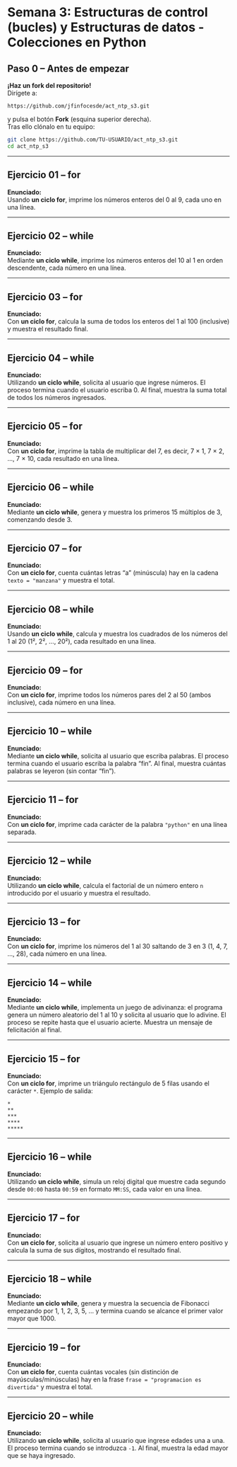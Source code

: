 # Semana 3: Estructuras de control (bucles) y Estructuras de datos - Colecciones en Python

## Paso 0 – Antes de empezar  
**¡Haz un fork del repositorio!**  
Dirígete a:  
```
https://github.com/jfinfocesde/act_ntp_s3.git
```  
y pulsa el botón **Fork** (esquina superior derecha).  
Tras ello clónalo en tu equipo:

```bash
git clone https://github.com/TU-USUARIO/act_ntp_s3.git
cd act_ntp_s3
```

---

## Ejercicio 01 – for  
**Enunciado:**  
Usando **un ciclo for**, imprime los números enteros del 0 al 9, cada uno en una línea.

---

## Ejercicio 02 – while  
**Enunciado:**  
Mediante **un ciclo while**, imprime los números enteros del 10 al 1 en orden descendente, cada número en una línea.

---

## Ejercicio 03 – for  
**Enunciado:**  
Con **un ciclo for**, calcula la suma de todos los enteros del 1 al 100 (inclusive) y muestra el resultado final.

---

## Ejercicio 04 – while  
**Enunciado:**  
Utilizando **un ciclo while**, solicita al usuario que ingrese números. El proceso termina cuando el usuario escriba 0. Al final, muestra la suma total de todos los números ingresados.

---

## Ejercicio 05 – for  
**Enunciado:**  
Con **un ciclo for**, imprime la tabla de multiplicar del 7, es decir, 7 × 1, 7 × 2, …, 7 × 10, cada resultado en una línea.

---

## Ejercicio 06 – while  
**Enunciado:**  
Mediante **un ciclo while**, genera y muestra los primeros 15 múltiplos de 3, comenzando desde 3.

---

## Ejercicio 07 – for  
**Enunciado:**  
Con **un ciclo for**, cuenta cuántas letras “a” (minúscula) hay en la cadena `texto = "manzana"` y muestra el total.

---

## Ejercicio 08 – while  
**Enunciado:**  
Usando **un ciclo while**, calcula y muestra los cuadrados de los números del 1 al 20 (1², 2², …, 20²), cada resultado en una línea.

---

## Ejercicio 09 – for  
**Enunciado:**  
Con **un ciclo for**, imprime todos los números pares del 2 al 50 (ambos inclusive), cada número en una línea.

---

## Ejercicio 10 – while  
**Enunciado:**  
Mediante **un ciclo while**, solicita al usuario que escriba palabras. El proceso termina cuando el usuario escriba la palabra “fin”. Al final, muestra cuántas palabras se leyeron (sin contar “fin”).

---

## Ejercicio 11 – for  
**Enunciado:**  
Con **un ciclo for**, imprime cada carácter de la palabra `"python"` en una línea separada.

---

## Ejercicio 12 – while  
**Enunciado:**  
Utilizando **un ciclo while**, calcula el factorial de un número entero `n` introducido por el usuario y muestra el resultado.

---

## Ejercicio 13 – for  
**Enunciado:**  
Con **un ciclo for**, imprime los números del 1 al 30 saltando de 3 en 3 (1, 4, 7, …, 28), cada número en una línea.

---

## Ejercicio 14 – while  
**Enunciado:**  
Mediante **un ciclo while**, implementa un juego de adivinanza: el programa genera un número aleatorio del 1 al 10 y solicita al usuario que lo adivine. El proceso se repite hasta que el usuario acierte. Muestra un mensaje de felicitación al final.

---

## Ejercicio 15 – for  
**Enunciado:**  
Con **un ciclo for**, imprime un triángulo rectángulo de 5 filas usando el carácter `*`. Ejemplo de salida:  
```
*
**
***
****
*****
```

---

## Ejercicio 16 – while  
**Enunciado:**  
Utilizando **un ciclo while**, simula un reloj digital que muestre cada segundo desde `00:00` hasta `00:59` en formato `MM:SS`, cada valor en una línea.

---

## Ejercicio 17 – for  
**Enunciado:**  
Con **un ciclo for**, solicita al usuario que ingrese un número entero positivo y calcula la suma de sus dígitos, mostrando el resultado final.

---

## Ejercicio 18 – while  
**Enunciado:**  
Mediante **un ciclo while**, genera y muestra la secuencia de Fibonacci empezando por 1, 1, 2, 3, 5, … y termina cuando se alcance el primer valor mayor que 1000.

---

## Ejercicio 19 – for  
**Enunciado:**  
Con **un ciclo for**, cuenta cuántas vocales (sin distinción de mayúsculas/minúsculas) hay en la frase `frase = "programacion es divertida"` y muestra el total.

---

## Ejercicio 20 – while  
**Enunciado:**  
Utilizando **un ciclo while**, solicita al usuario que ingrese edades una a una. El proceso termina cuando se introduzca `-1`. Al final, muestra la edad mayor que se haya ingresado.